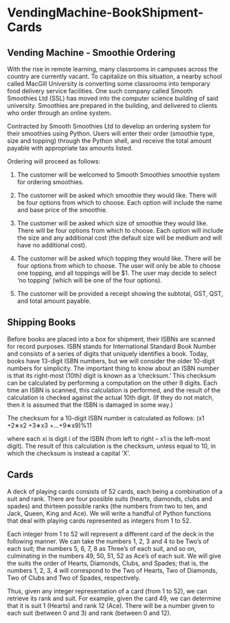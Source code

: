 # VendingMachine-BookShipment-Cards
## Vending Machine - Smoothie Ordering
With the rise in remote learning, many classrooms in campuses across the country are currently vacant. To capitalize on this situation, a nearby school called MacGill University is converting some classrooms into temporary food delivery service facilities. One such company called Smooth Smoothies Ltd (SSL) has moved into the computer science building of said university. Smoothies are prepared in the building, and delivered to clients who order through an online system.

Contracted by Smooth Smoothies Ltd to develop an ordering system for their smoothies using Python. Users will enter their order (smoothie type, size and topping) through the Python shell, and receive the total amount payable with appropriate tax amounts listed.

Ordering will proceed as follows:

1. The customer will be welcomed to Smooth Smoothies smoothie system for ordering smoothies.

2. The customer will be asked which smoothie they would like. There will be four options from which to choose. Each option will include the name and base price of the smoothie.

3. The customer will be asked which size of smoothie they would like. There will be four options from which to choose. Each option will include the size and any additional cost (the default size will be medium and will have no additional cost).

4. The customer will be asked which topping they would like. There will be four options from which to choose. The user will only be able to choose one topping, and all toppings will be $1. The user may decide to select ‘no topping’ (which will be one of the four options).

5. The customer will be provided a receipt showing the subtotal, GST, QST, and total amount payable.


## Shipping Books
Before books are placed into a box for shipment, their ISBNs are scanned for record purposes. ISBN stands for International Standard Book Number and consists of a series of digits that uniquely identifies a book. Today, books have 13-digit ISBN numbers, but we will consider the older 10-digit numbers for simplicity. The important thing to know about an ISBN number is that its right-most (10th) digit is known as a ‘checksum.’ This checksum can be calculated by performing a computation on the other 9 digits. Each time an ISBN is scanned, this calculation is performed, and the result of the calculation is checked against the actual 10th digit. (If they do not match, then it is assumed that the ISBN is damaged in some way.)

The checksum for a 10-digit ISBN number is calculated as follows: (x1 +2∗x2 +3∗x3 +...+9∗x9)%11

where each xi is digit i of the ISBN (from left to right – x1 is the left-most digit). The result of this calculation is the checksum, unless equal to 10, in which the checksum is instead a capital ‘X’.

## Cards
A deck of playing cards consists of 52 cards, each being a combination of a suit and rank. There are four possible suits (hearts, diamonds, clubs and spades) and thirteen possible ranks (the numbers from two to ten, and Jack, Queen, King and Ace). We will write a handful of Python functions that deal with playing cards represented as integers from 1 to 52.

Each integer from 1 to 52 will represent a different card of the deck in the following manner. We can take the numbers 1, 2, 3 and 4 to be Two’s of each suit; the numbers 5, 6, 7, 8 as Three’s of each suit, and so on, culminating in the numbers 49, 50, 51, 52 as Ace’s of each suit. We will give the suits the order of Hearts, Diamonds, Clubs, and Spades; that is, the numbers 1, 2, 3, 4 will correspond to the Two of Hearts, Two of Diamonds, Two of Clubs and Two of Spades, respectively.

Thus, given any integer representation of a card (from 1 to 52), we can retrieve its rank and suit. For example, given the card 49, we can determine that it is suit 1 (Hearts) and rank 12 (Ace). There will be a number given to each suit (between 0 and 3) and rank (between 0 and 12).
